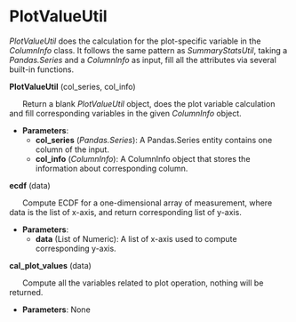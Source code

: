 PlotValueUtil
=============

*PlotValueUtil* does the calculation for the plot-specific variable in the *ColumnInfo* class. It follows the same pattern as *SummaryStatsUtil*, taking a *Pandas.Series* and a *ColumnInfo* as input, fill all the attributes via several built-in functions.

**PlotValueUtil** (col_series, col_info)

&nbsp;&nbsp;&nbsp;&nbsp;&nbsp;&nbsp;Return a blank *PlotValueUtil* object, does the plot variable calculation and fill corresponding variables in the given *ColumnInfo* object.

* **Parameters**:
    * **col_series** (*Pandas.Series*):    A Pandas.Series entity contains one column of the input.
    * **col_info** (*ColumnInfo*):  A ColumnInfo object that stores the information about corresponding column.

**ecdf** (data)

&nbsp;&nbsp;&nbsp;&nbsp;&nbsp;&nbsp;Compute ECDF for a one-dimensional array of measurement, where data is the list of x-axis, and return corresponding list of y-axis.

* **Parameters**:
    * **data** (List of Numeric): A list of x-axis used to compute corresponding y-axis.

**cal_plot_values** (data)

&nbsp;&nbsp;&nbsp;&nbsp;&nbsp;&nbsp;Compute all the variables related to plot operation, nothing will be returned.

* **Parameters**: None